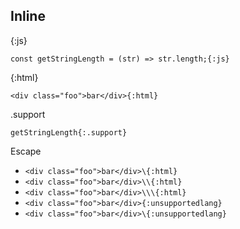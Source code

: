 ## Inline

{:js}

`const getStringLength = (str) => str.length;{:js}`

{:html}

`<div class="foo">bar</div>{:html}`

.support

`getStringLength{:.support}`

Escape

- `<div class="foo">bar</div>\{:html}`
- `<div class="foo">bar</div>\\{:html}`
- `<div class="foo">bar</div>\\\{:html}`
- `<div class="foo">bar</div>{:unsupportedlang}`
- `<div class="foo">bar</div>\{:unsupportedlang}`
